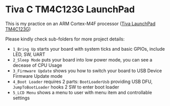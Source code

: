 Tiva C TM4C123G LaunchPad
=========================

This is my practice on an ARM Cortex-M4F processor ([Tiva LaunchPad TM4C123G](http://www.ti.com/tool/ek-tm4c123gxl))

Please kindly check sub-folders for more project details:

- `1_Bring Up` starts your board with system ticks and basic GPIOs, include LED, SW, UART
- `2_Sleep Mode` puts your board into low power mode, you can see a decease of CPU Usage
- `3_Firmware Update` shows you how to switch your board to USB Device Firmware Update mode
- `4_Boot Loader` requires 2 parts: `BootLoaderUsb` providing USB DFU, `JumpToBootLoader` hooks 2 SW to enter boot loader
- `5_LCD Menu` shows a menu to user with menu item and controllable settings